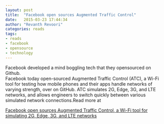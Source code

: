 ```yaml
---
layout: post
title:  "Facebook open sources Augmented Traffic Control"
date:   2015-03-23 17:44:34
author: "Revanth Revoori"
categories: reads
tags:
- reads
- facebook
- opensource
- technology
---
```

<p>Facebook developed a mind boggling tech that they opensourced on Github.<br>Facebook today open-sourced Augmented Traffic Control (ATC), a Wi-Fi tool for testing how mobile phones and their apps handle networks of varying strength, over on GitHub. ATC simulates 2G, Edge, 3G, and LTE networks, and allows engineers to switch quickly between various simulated network connections.Read more at<br></p>
<a class="embedly-card" href="http://venturebeat.com/2015/03/23/facebook-open-sources-augmented-traffic-control-a-wi-fi-tool-for-simulating-2g-edge-3g-and-lte-networks/">Facebook open sources Augmented Traffic Control, a Wi-Fi tool for simulating 2G, Edge, 3G, and LTE networks</a>
<script async src="//cdn.embedly.com/widgets/platform.js" charset="UTF-8"></script>
